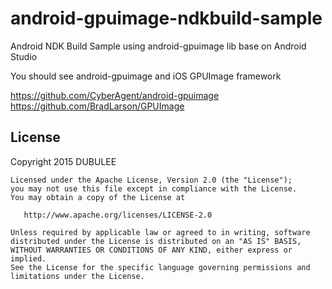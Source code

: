 # android-gpuimage-ndkbuild-sample
Android NDK Build Sample using android-gpuimage lib base on Android Studio

You should see android-gpuimage and iOS GPUImage framework

https://github.com/CyberAgent/android-gpuimage
https://github.com/BradLarson/GPUImage


License
-------------------------
Copyright 2015 DUBULEE

    Licensed under the Apache License, Version 2.0 (the "License");
    you may not use this file except in compliance with the License.
    You may obtain a copy of the License at

       http://www.apache.org/licenses/LICENSE-2.0

    Unless required by applicable law or agreed to in writing, software
    distributed under the License is distributed on an "AS IS" BASIS,
    WITHOUT WARRANTIES OR CONDITIONS OF ANY KIND, either express or implied.
    See the License for the specific language governing permissions and
    limitations under the License.
